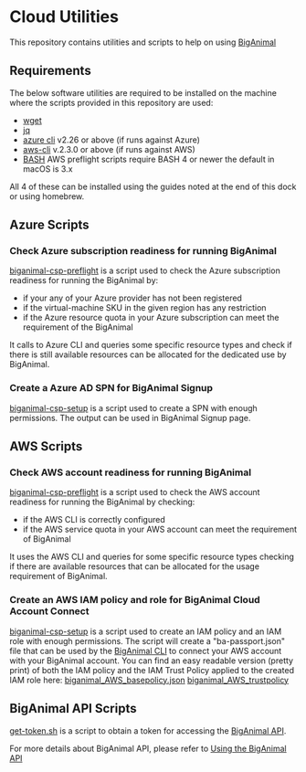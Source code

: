 # Cloud Utilities

This repository contains utilities and scripts to help on using [BigAnimal][1]

## Requirements

The below software utilities are required to be installed on the machine
where the scripts provided in this repository are used:

- [wget][9]
- [jq][3]
- [azure cli][4] v2.26 or above (if runs against Azure)
- [aws-cli][6] v.2.3.0 or above (if runs against AWS)
- [BASH][8] AWS preflight scripts require BASH 4 or newer the default in macOS is 3.x

All 4 of these can be installed using the guides noted at the end of this dock or using homebrew.

## Azure Scripts

### Check Azure subscription readiness for running BigAnimal

[biganimal-csp-preflight](./azure/biganimal-csp-preflight) is a script used to check the
Azure subscription readiness for running the BigAnimal by:

- if your any of your Azure provider has not been registered
- if the virtual-machine SKU in the given region has any restriction
- if the Azure resource quota in your Azure subscription can meet the requirement of
  the BigAnimal

It calls to Azure CLI and queries some specific resource types and check if there is
still available resources can be allocated for the dedicated use by BigAnimal.

### Create a Azure AD SPN for BigAnimal Signup

[biganimal-csp-setup](./azure/biganimal-csp-setup) is a script used to create
a SPN with enough permissions. The output can be used in BigAnimal Signup page.

## AWS Scripts

### Check AWS account readiness for running BigAnimal

[biganimal-csp-preflight](./aws/biganimal-csp-preflight) is a script used to check the
AWS account readiness for running the BigAnimal by checking:

- if the AWS CLI is correctly configured
- if the AWS service quota in your AWS account can meet the requirement of BigAnimal

It uses the AWS CLI and queries for some specific resource types checking if there are
available resources that can be allocated for the usage requirement of BigAnimal.

### Create an AWS IAM policy and role for BigAnimal Cloud Account Connect

[biganimal-csp-setup](./aws/biganimal-csp-setup) is a script used to create an
IAM policy and an IAM role with enough permissions. The script will create a "ba-passport.json"
file that can be used by the [BigAnimal CLI][7] to connect your AWS account with your BigAnimal
account.
You can find an easy readable version (pretty print) of both the IAM policy and the
IAM Trust Policy applied to the created IAM role here:
[biganimal_AWS_basepolicy.json](./aws/biganimal_AWS_basepolicy.json)
[biganimal_AWS_trustpolicy](./aws/biganimal_AWS_trustpolicy.json)

## BigAnimal API Scripts

[get-token.sh](./api/get-token.sh) is a script to obtain a token for accessing the [BigAnimal API][2].

For more details about BigAnimal API, please refer to [Using the BigAnimal API][5]

[1]: https://www.enterprisedb.com/docs/biganimal/latest/
[2]: https://portal.biganimal.com/api/docs/
[3]: https://stedolan.github.io/jq/
[4]: https://docs.microsoft.com/en-us/cli/azure/
[5]: https://www.enterprisedb.com/docs/biganimal/latest/reference/api/
[6]: https://aws.amazon.com/cli/
[7]: https://www.enterprisedb.com/docs/biganimal/latest/reference/cli/
[8]: https://formulae.brew.sh/formula/bash
[9]: https://www.gnu.org/software/wget/

